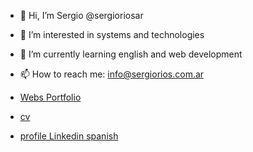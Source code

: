 - 👋 Hi, I’m Sergio @sergioriosar
- 👀 I’m interested in systems and technologies
- 🌱 I’m currently learning english and web development
- 📫 How to reach me: info@sergiorios.com.ar


- [ Webs Portfolio](https://github.com/sergioriosar/sergioriosar/blob/main/portafolio.md)
- [ cv](https://github.com/sergioriosar/sergioriosar/blob/main/curriculumvitae.md)
- [ profile Linkedin spanish](https://github.com/sergioriosar/sergioriosar/blob/main/perfillinkedin.md)

<!---
sergioriosar/sergioriosar is a ✨ special ✨ repository because its `README.md` (this file) appears on your GitHub profile.
You can click the Preview link to take a look at your changes.
--->
